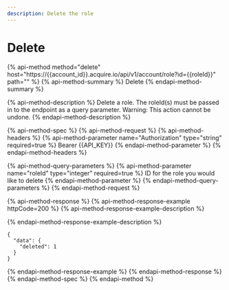 ```yaml
---
description: Delete the role
---
```


# Delete

{% api-method method="delete" host="https://{{account\_id}}.acquire.io/api/v1/account/role?id={{roleId}}" path="" %}
{% api-method-summary %}
Delete
{% endapi-method-summary %}

{% api-method-description %}
Delete a role. The roleId\(s\) must be passed in to the endpoint as a query parameter. Warning: This action cannot be undone. 
{% endapi-method-description %}

{% api-method-spec %}
{% api-method-request %}
{% api-method-headers %}
{% api-method-parameter name="Authorization" type="string" required=true %}
Bearer {{API\_KEY}}
{% endapi-method-parameter %}
{% endapi-method-headers %}

{% api-method-query-parameters %}
{% api-method-parameter name="roleId" type="integer" required=true %}
ID for the role you would like to delete
{% endapi-method-parameter %}
{% endapi-method-query-parameters %}
{% endapi-method-request %}

{% api-method-response %}
{% api-method-response-example httpCode=200 %}
{% api-method-response-example-description %}

{% endapi-method-response-example-description %}

```
{
  "data": {
    "deleted": 1
  }
}
```
{% endapi-method-response-example %}
{% endapi-method-response %}
{% endapi-method-spec %}
{% endapi-method %}



